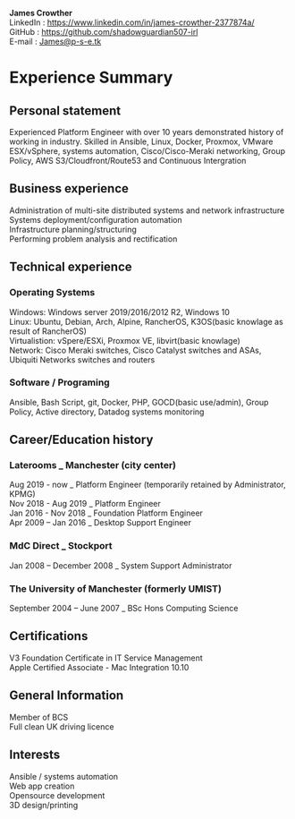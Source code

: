 __James Crowther__  
LinkedIn : https://www.linkedin.com/in/james-crowther-2377874a/  
GitHub : https://github.com/shadowguardian507-irl  
E-mail : James@p-s-e.tk  

# Experience Summary  

## Personal statement  
  Experienced Platform Engineer with over 10 years demonstrated history of working in industry. Skilled in Ansible, Linux, Docker, Proxmox, VMware ESX/vSphere, systems automation, Cisco/Cisco-Meraki networking, Group Policy, AWS S3/Cloudfront/Route53 and Continuous Intergration

## Business experience  
  Administration of multi-site distributed systems and network infrastructure  
  Systems deployment/configuration automation  
  Infrastructure planning/structuring  
  Performing problem analysis and rectification  

## Technical experience  
### Operating Systems  
  Windows: Windows server 2019/2016/2012 R2, Windows 10   
  Linux:  Ubuntu, Debian, Arch, Alpine, RancherOS, K3OS(basic knowlage as result of RancherOS)  
  Virtualistion: vSpere/ESXi, Proxmox VE, libvirt(basic knowlage)  
  Network: Cisco Meraki switches, Cisco Catalyst switches and ASAs, Ubiquiti Networks switches and routers  
  
### Software / Programing  
  Ansible, Bash Script, git, Docker, PHP, GOCD(basic use/admin), Group Policy, Active directory, Datadog systems monitoring  

## Career/Education history  

### Laterooms _ Manchester (city center) 
Aug 2019 - now      _ Platform Engineer (temporarily retained by Administrator, KPMG)  
Nov 2018 - Aug 2019 _ Platform Engineer  
Jan 2016 - Nov 2018 _ Foundation Platform Engineer  
Apr 2009 – Jan 2016 _ Desktop Support Engineer

### MdC Direct _	Stockport  
Jan 2008 – December 2008 _	System Support Administrator  

### The University of Manchester (formerly UMIST)
September 2004 – June 2007 _ BSc Hons Computing Science  

## Certifications  
 V3 Foundation Certificate in IT Service Management  
 Apple Certified Associate - Mac Integration 10.10 

## General Information  
 Member of BCS  
 Full clean UK driving licence  

## Interests  
 Ansible / systems automation  
 Web app creation  
 Opensource development  
 3D design/printing  
